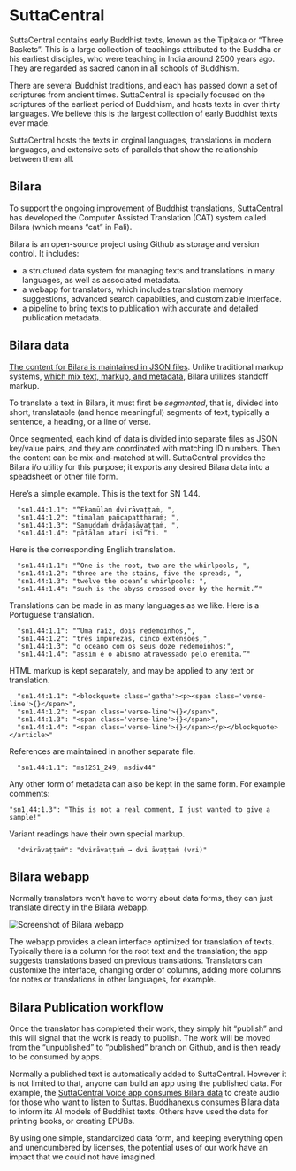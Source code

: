 # SuttaCentral

SuttaCentral contains early Buddhist texts, known as the Tipiṭaka or “Three Baskets”. This is a large collection of teachings attributed to the Buddha or his earliest disciples, who were teaching in India around 2500 years ago. They are regarded as sacred canon in all schools of Buddhism.

There are several Buddhist traditions, and each has passed down a set of scriptures from ancient times. SuttaCentral is specially focused on the scriptures of the earliest period of Buddhism, and hosts texts in over thirty languages. We believe this is the largest collection of early Buddhist texts ever made.

SuttaCentral hosts the texts in orginal languages, translations in modern languages, and extensive sets of parallels that show the relationship between them all.

## Bilara

To support the ongoing improvement of Buddhist translations, SuttaCentral has developed the Computer Assisted Translation (CAT) system called Bilara (which means “cat” in Pali).

Bilara is an open-source project using Github as storage and version control. It includes:

- a structured data system for managing texts and translations in many languages, as well as associated metadata.
- a webapp for translators, which includes translation memory suggestions, advanced search capabilties, and customizable interface.
- a pipeline to bring texts to publication with accurate and detailed publication metadata.

## Bilara data

[The content for Bilara is maintained in JSON files](https://github.com/suttacentral/bilara-data). Unlike traditional markup systems, [which mix text, markup, and metadata](https://github.com/suttacentral/suttacentral/wiki/Why-So-Standoffish%3F), Bilara utilizes standoff markup. 

To translate a text in Bilara, it must first be *segmented*, that is, divided into short, translatable (and hence meaningful) segments of text, typically a sentence, a heading, or a line of verse.

Once segmented, each kind of data is divided into separate files as JSON key/value pairs, and they are coordinated with matching ID numbers. Then the content can be mix-and-matched at will. SuttaCentral provides the Bilara i/o utility for this purpose; it exports any desired Bilara data into a speadsheet or other file form.

Here’s a simple example. This is the text for SN 1.44.

```
  "sn1.44:1.1": "“Ekamūlaṁ dvirāvaṭṭaṁ, ",
  "sn1.44:1.2": "timalaṁ pañcapattharaṁ; ",
  "sn1.44:1.3": "Samuddaṁ dvādasāvaṭṭaṁ, ",
  "sn1.44:1.4": "pātālaṁ atarī isī”ti. "
```
Here is the corresponding English translation.

```
  "sn1.44:1.1": "“One is the root, two are the whirlpools, ",
  "sn1.44:1.2": "three are the stains, five the spreads, ",
  "sn1.44:1.3": "twelve the ocean’s whirlpools: ",
  "sn1.44:1.4": "such is the abyss crossed over by the hermit.”"
```
Translations can be made in as many languages as we like. Here is a Portuguese translation.

```
  "sn1.44:1.1": "“Uma raíz, dois redemoinhos,",
  "sn1.44:1.2": "três impurezas, cinco extensões,",
  "sn1.44:1.3": "o oceano com os seus doze redemoinhos:",
  "sn1.44:1.4": "assim é o abismo atravessado pelo eremita.”"
```
HTML markup is kept separately, and may be applied to any text or translation.
```
  "sn1.44:1.1": "<blockquote class='gatha'><p><span class='verse-line'>{}</span>",
  "sn1.44:1.2": "<span class='verse-line'>{}</span>",
  "sn1.44:1.3": "<span class='verse-line'>{}</span>",
  "sn1.44:1.4": "<span class='verse-line'>{}</span></p></blockquote></article>"
```

References are maintained in another separate file.

```
  "sn1.44:1.1": "ms12S1_249, msdiv44"
```
Any other form of metadata can also be kept in the same form. For example comments:

```
"sn1.44:1.3": "This is not a real comment, I just wanted to give a sample!"
```

Variant readings have their own special markup.

```
  "dvirāvaṭṭaṁ": "dvirāvaṭṭaṁ → dvi āvaṭṭaṁ (vri)"
```

## Bilara webapp

Normally translators won’t have to worry about data forms, they can just translate directly in the Bilara webapp. 

<img class='screenshot' src='/_merged_assets/img/bilara.jpg' alt='Screenshot of Bilara webapp'>

The webapp provides a clean interface optimized for translation of texts. Typically there is a column for the root text and the translation; the app suggests translations based on previous translations. Translators can customixe the interface, changing order of columns, adding more columns for notes or translations in other languages, for example.

## Bilara Publication workflow

Once the translator has completed their work, they simply hit “publish” and this will signal that the work is ready to publish. The work will be moved from the “unpublished” to “published” branch on Github, and is then ready to be consumed by apps. 

Normally a published text is automatically added to SuttaCentral. However it is not limited to that, anyone can build an app using the published data. For example, the [SuttaCentral Voice app consumes Bilara data](https://voice.suttacentral.net/scv/index.html#/sutta) to create audio for those who want to listen to Suttas. [Buddhanexus](https://buddhanexus.net/) consumes Bilara data to inform its AI models of Buddhist texts. Others have used the data for printing books, or creating EPUBs.

By using one simple, standardized data form, and keeping everything open and unencumbered by licenses, the potential uses of our work have an impact that we could not have imagined.